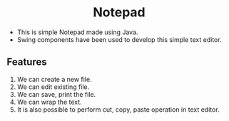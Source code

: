 <h1 align="center" color="red"> Notepad </h1>
<p>
<ul>
  <li> This is simple Notepad made using Java. </li>
  <li> Swing components have been used to develop this simple text editor. </li>
</ul>
</p>
<h2> Features </h2>
<ol>
  <li> We can create a new file. </li>
  <li> We can edit existing file.</li>
  <li> We can save, print the file. </li>
  <li> We can wrap the text. </li>
  <li> It is also possible to perform cut, copy, paste operation in text editor. </li>
</ol>
